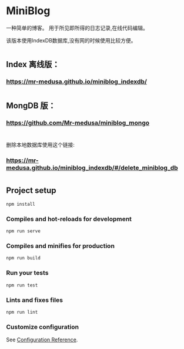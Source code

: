 # MiniBlog

一种简单的博客。 用于所见即所得的日志记录,在线代码编辑。

该版本使用IndexDB数据库,没有网的时候使用比较方便。
#
## Index 离线版：

### https://mr-medusa.github.io/miniblog_indexdb/
 
#
## MongDB 版：

### https://github.com/Mr-medusa/miniblog_mongo
#
#    

删除本地数据库使用这个链接:

### https://mr-medusa.github.io/miniblog_indexdb/#/delete_miniblog_db

#    
#    
#    

## Project setup
```
npm install
```

### Compiles and hot-reloads for development
```
npm run serve
```

### Compiles and minifies for production
```
npm run build
```

### Run your tests
```
npm run test
```

### Lints and fixes files
```
npm run lint
```

### Customize configuration
See [Configuration Reference](https://cli.vuejs.org/config/).
